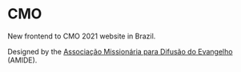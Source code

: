 # CMO

New frontend to CMO 2021 website in Brazil.
 
Designed by the [Associação Missionária para Difusão do Evangelho](https://amide.org.br) (AMIDE).